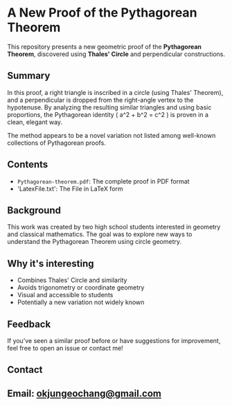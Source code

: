 # A New Proof of the Pythagorean Theorem

This repository presents a new geometric proof of the **Pythagorean Theorem**, discovered using **Thales' Circle** and perpendicular constructions.

## Summary

In this proof, a right triangle is inscribed in a circle (using Thales' Theorem), and a perpendicular is dropped from the right-angle vertex to the hypotenuse. By analyzing the resulting similar triangles and using basic proportions, the Pythagorean identity \( a^2 + b^2 = c^2 \) is proven in a clean, elegant way.

The method appears to be a novel variation not listed among well-known collections of Pythagorean proofs.

## Contents

- `Pythagorean-theorem.pdf`: The complete proof in PDF format
- 'LatexFile.txt': The File in LaTeX form

## Background

This work was created by two high school students interested in geometry and classical mathematics. The goal was to explore new ways to understand the Pythagorean Theorem using circle geometry.

##  Why it's interesting

- Combines Thales' Circle and similarity
- Avoids trigonometry or coordinate geometry
- Visual and accessible to students
- Potentially a new variation not widely known

## Feedback

If you’ve seen a similar proof before or have suggestions for improvement, feel free to open an issue or contact me!

## Contact
Email: okjungeochang@gmail.com
---
